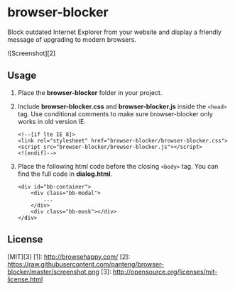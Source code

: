 # browser-blocker
Block outdated Internet Explorer from your website and display a friendly message of upgrading to modern browsers.

![Screenshot][2]

## Usage

 1. Place the **browser-blocker** folder in your project.
 2. Include **browser-blocker.css** and **browser-blocker.js** inside the `<head>` tag. Use conditional comments to make sure browser-blocker only works in old version IE.
 
        <!--[if lte IE 8]>
        <link rel="stylesheet" href="browser-blocker/browser-blocker.css">
        <script src="browser-blocker/browser-blocker.js"></script>
        <![endif]-->
 3. Place the following html code before the closing `<body>` tag. You can find the full code in **dialog.html**. 

        <div id="bb-container">
            <div class="bb-modal">
                ...
            </div>
            <div class="bb-mask"></div>
        </div>

## License
[MIT][3]
  [1]: http://browsehappy.com/
  [2]: https://raw.githubusercontent.com/panteng/browser-blocker/master/screenshot.png
  [3]: http://opensource.org/licenses/mit-license.html
